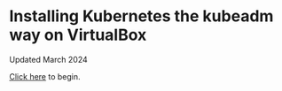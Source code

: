 # Installing Kubernetes the kubeadm way on  VirtualBox

Updated March 2024

[Click here](docs/01-prerequisites.md) to begin.
